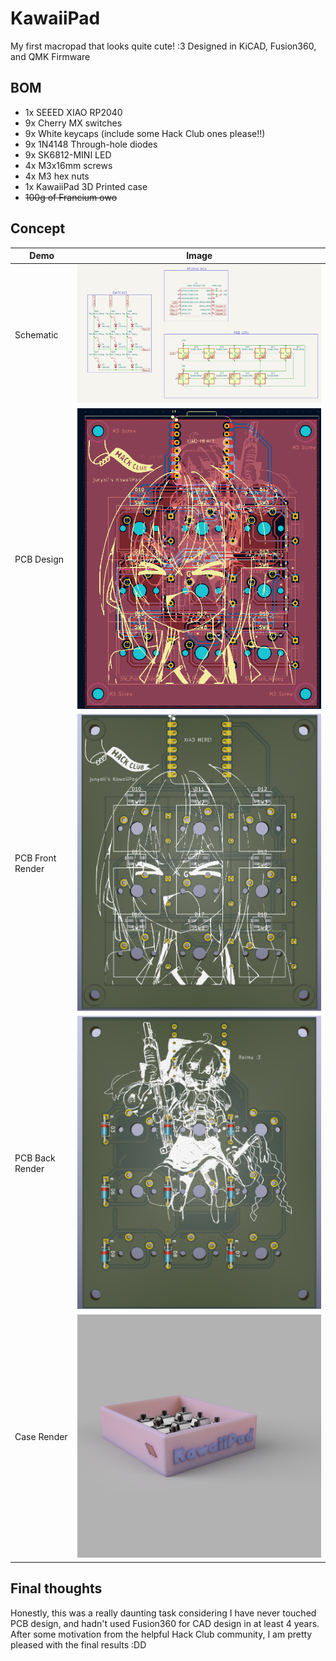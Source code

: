 # KawaiiPad

My first macropad that looks quite cute! :3
Designed in KiCAD, Fusion360, and QMK Firmware

## BOM

- 1x SEEED XIAO RP2040
- 9x Cherry MX switches
- 9x White keycaps (include some Hack Club ones please!!)
- 9x 1N4148 Through-hole diodes
- 9x SK6812-MINI LED
- 4x M3x16mm screws
- 4x M3 hex nuts
- 1x KawaiiPad 3D Printed case
- ~~100g of Francium owo~~

## Concept

| Demo             |                      Image                       |
|------------------|:------------------------------------------------:|
| Schematic        |        ![Schematic](./demo/schematic.png)        |
| PCB Design       |       ![PCB Design](./demo/pcb_design.png)       |
| PCB Front Render | ![PCB Front Render](./demo/pcb_front_render.png) |
| PCB Back Render  |  ![PCB Back Render](./demo/pcb_back_render.png)  |
| Case Render      |      ![Case Design](./demo/case_render.png)      |

## Final thoughts
Honestly, this was a really daunting task considering I have never touched PCB design, and hadn't used Fusion360 for CAD design in at least 4 years. After some motivation from the helpful Hack Club community, I am pretty pleased with the final results :DD